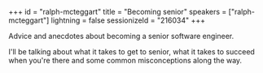 +++
id = "ralph-mcteggart"
title = "Becoming senior"
speakers = ["ralph-mcteggart"]
lightning = false
sessionizeId = "216034"
+++

Advice and anecdotes about becoming a senior software engineer. 

I'll be talking about what it takes to get to senior, what it takes to succeed when you're there and some common misconceptions along the way.

